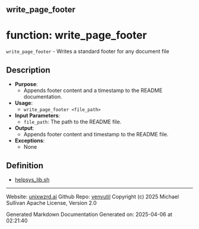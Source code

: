 ## write_page_footer
# function: write_page_footer
 `write_page_footer` - Writes a standard footer for any document file
## Description
- **Purpose**:
  - Appends footer content and a timestamp to the README documentation.
- **Usage**: 
  - `write_page_footer <file_path>`
- **Input Parameters**: 
  - `file_path`: The path to the README file.
- **Output**: 
  - Appends footer content and timestamp to the README file.
- **Exceptions**: 
  - None

## Definition 

* [helpsys_lib.sh](../helpsys_lib_sh.md)
---

Website: [unixwzrd.ai](https://unixwzrd.ai)
Github Repo: [venvutil](https://github.com/unixwzrd/venvutil)
Copyright (c) 2025 Michael Sullivan
Apache License, Version 2.0

Generated Markdown Documentation
Generated on: 2025-04-06 at 02:21:40
